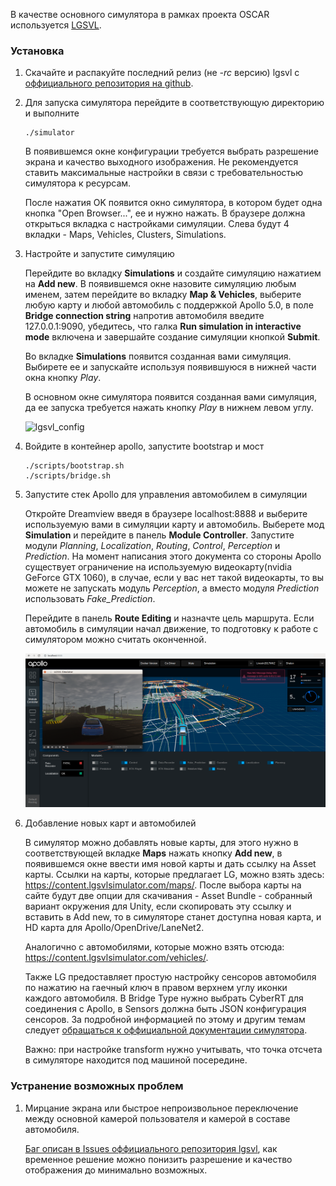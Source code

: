 В качестве основного симулятора в рамках проекта OSCAR используется [LGSVL](https://www.lgsvlsimulator.com).

### Установка

1. Скачайте и распакуйте последний релиз (не *-rc* версию) lgsvl с [оффициального репозитория на github](https://github.com/lgsvl/simulator/releases).

2. Для запуска симулятора перейдите в соответствующую директорию и выполните

    ```
    ./simulator
    ```

    В появившемся окне конфигурации требуется выбрать разрешение экрана и качество выходного изображения. Не рекомендуется ставить максимальные настройки в связи с требовательностью симулятора к ресурсам.

    После нажатия OK появится окно симулятора, в котором будет одна кнопка "Open Browser...", ее и нужно нажать. В браузере должна открыться вкладка с настройками симуляции. Слева будут 4 вкладки - Maps, Vehicles, Clusters, Simulations.


3. Настройте и запустите симуляцию

    Перейдите во вкладку **Simulations** и создайте симуляцию нажатием на **Add new**. В появившемся окне назовите симуляцию любым именем, затем перейдите во вкладку **Map & Vehicles**, выберите любую карту и любой автомобиль с поддержкой Apollo 5.0, в поле **Bridge connection string** напротив автомобиля введите 127.0.0.1:9090, убедитесь, что галка **Run simulation in interactive mode** включена и завершайте создание симуляции кнопкой **Submit**.

    Во вкладке **Simulations** появится созданная вами симуляция. Выбирете ее и запускайте используя появившуюся в нижней части окна кнопку *Play*.

    В основном окне симулятора появится созданная вами симуляция, да ее запуска требуется нажать кнопку *Play* в нижнем левом углу.

    ![lgsvl_config](images/lgsvl/lgsvl_config.png)


5. Войдите в контейнер apollo, запустите bootstrap и мост

    ```
    ./scripts/bootstrap.sh
    ./scripts/bridge.sh
    ```


6. Запустите стек Apollo для управления автомобилем в симуляции

    Откройте Dreamview введя в браузере localhost:8888 и выберите используемую вами в симуляции карту и автомобиль. Выберете мод **Simulation** и перейдите в панель **Module Controller**. Запустите модули *Planning*, *Localization*, *Routing*, *Control*, *Perception* и *Prediction*. На момент написания этого документа со стороны Apollo существует ограничение на используемую видеокарту(nvidia GeForce GTX 1060), в случае, если у вас нет такой видеокарты, то вы можете не запускать модуль *Perception*, а вместо модуля *Prediction* использовать *Fake_Prediction*.

    Перейдите в панель **Route Editing** и назначте цель маршрута. Если автомобиль в симуляции начал движение, то подготовку к работе с симулятором можно считать оконченной.

    ![lgsvl_apollo](images/lgsvl/lgsvl_apollo.png)


7. Добавление новых карт и автомобилей

    В симулятор можно добавлять новые карты, для этого нужно в соответствующей вкладке **Maps** нажать кнопку **Add new**, в появившемся окне ввести имя новой карты и дать ссылку на Asset карты. Ссылки на карты, которые предлагает LG, можно взять здесь: https://content.lgsvlsimulator.com/maps/. После выбора карты на сайте будут две опции для скачивания - Asset Bundle - собранный вариант окружения для Unity, если скопировать эту ссылку и вставить в Add new, то в симуляторе станет доступна новая карта, и HD карта для Apollo/OpenDrive/LaneNet2.

    Аналогично с автомобилями, которые можно взять отсюда: https://content.lgsvlsimulator.com/vehicles/.

    Также LG предоставляет простую настройку сенсоров автомобиля по нажатию на гаечный ключ в правом верхнем углу иконки каждого автомобиля. В Bridge Type нужно выбрать CyberRT для соединения с Apollo, в Sensors должна быть JSON конфигурация сенсоров. За подробной информацией по этому и другим темам следует [обращаться к оффициальной документации симулятора](https://www.lgsvlsimulator.com/docs/sensor-json-options/).

    Важно: при настройке transform нужно учитывать, что точка отсчета в симуляторе находится под машиной посередине.


### Устранение возможных проблем

1. Мирцание экрана или быстрое непроизвольное переключение между основной камерой пользователя и камерой в составе автомобиля.

    [Баг описан в Issues оффициального репозитория lgsvl](https://github.com/lgsvl/simulator/issues/445), как временное решение можно понизить разрешение и качество отображения до минимально возможных.
